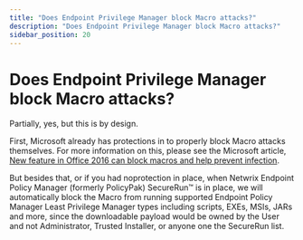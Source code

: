 ```yaml
---
title: "Does Endpoint Privilege Manager block Macro attacks?"
description: "Does Endpoint Privilege Manager block Macro attacks?"
sidebar_position: 20
---
```


# Does Endpoint Privilege Manager block Macro attacks?

Partially, yes, but this is by design.

First, Microsoft already has protections in to properly block Macro attacks themselves. For more
information on this, please see the Microsoft article,
[New feature in Office 2016 can block macros and help prevent infection](https://www.microsoft.com/en-us/security/blog/2016/03/22/new-feature-in-office-2016-can-block-macros-and-help-prevent-infection/?source=mmpc).

But besides that, or if you had noprotection in place, when Netwrix Endpoint Policy Manager
(formerly PolicyPak) SecureRun™ is in place, we will automatically block the Macro from running
supported Endpoint Policy Manager Least Privilege Manager types including scripts, EXEs, MSIs, JARs
and more, since the downloadable payload would be owned by the User and not Administrator, Trusted
Installer, or anyone one the SecureRun list.
